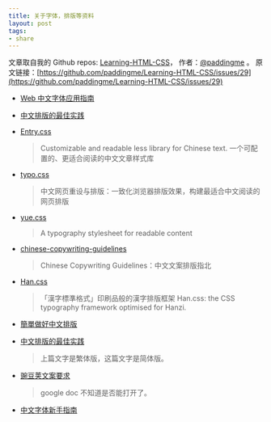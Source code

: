 ```yaml
---
title: 关于字体，排版等资料
layout: post
tags:
- share
---
```



 文章取自我的 Github  repos: [Learning-HTML-CSS](https://github.com/paddingme/Learning-HTML-CSS)， 作者：[@paddingme](http://padding.me/about.html) 。 
  原文链接：[https://github.com/paddingme/Learning-HTML-CSS/issues/29](https://github.com/paddingme/Learning-HTML-CSS/issues/29)

- [Web 中文字体应用指南](https://ruby-china.org/topics/14005)
- [中文排版的最佳实践](http://zhuanlan.zhihu.com/FrontendMagazine/19891152)
- [Entry.css](https://github.com/zmmbreeze/Entry.css/)
  
  > Customizable and readable less library for Chinese text. 一个可配置的、更适合阅读的中文文章样式库
- [typo.css ](https://github.com/sofish/typo.css)
  
  > 中文网页重设与排版：一致化浏览器排版效果，构建最适合中文阅读的网页排版
- [yue.css](https://github.com/lepture/yue.css)
  
  > A typography stylesheet for readable content
- [chinese-copywriting-guidelines](https://github.com/sparanoid/chinese-copywriting-guidelines)
  
  > Chinese Copywriting Guidelines：中文文案排版指北

- [Han.css](https://github.com/ethantw/Han)
  
  > 「漢字標準格式」印刷品般的漢字排版框架 Han.css: the CSS typography framework optimised for Hanzi.

-  [簡單做好中文排版 ](http://get.jobdeer.com/6352.get/) 
-  [中文排版的最佳实践](http://zhuanlan.zhihu.com/FrontendMagazine/19891152)
  
   > 上篇文字是繁体版，这篇文字是简体版。

-  [豌豆荚文案要求](https://docs.google.com/document/d/1R8lMCPf6zCD5KEA8ekZ5knK77iw9J-vJ6vEopPemqZM/)

   > google doc 不知道是否能打开了。

<!-- - [对于 CSS 的「font-family」，浏览器是通过字体的哪个名称进行匹配的？](http://www.zhihu.com/question/20161818/answer/14179197) -->

- [中文字体新手指南](http://fuxiaopang.cn/the-complete-beginners-guide-to-chinese-fonts/)